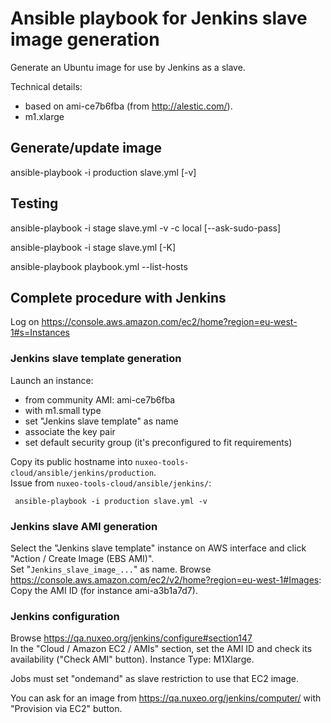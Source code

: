 # Ansible playbook for Jenkins slave image generation

Generate an Ubuntu image for use by Jenkins as a slave.

Technical details:

 - based on ami-ce7b6fba (from http://alestic.com/).
 - m1.xlarge

## Generate/update image

ansible-playbook -i production slave.yml [-v]

## Testing

ansible-playbook -i stage slave.yml -v -c local [--ask-sudo-pass]

ansible-playbook -i stage slave.yml [-K]

ansible-playbook playbook.yml --list-hosts

## Complete procedure with Jenkins

Log on https://console.aws.amazon.com/ec2/home?region=eu-west-1#s=Instances

### Jenkins slave template generation

Launch an instance:

 - from community AMI: ami-ce7b6fba 
 - with m1.small type
 - set "Jenkins slave template" as name
 - associate the key pair
 - set default security group (it's preconfigured to fit requirements)
 
Copy its public hostname into `nuxeo-tools-cloud/ansible/jenkins/production`.  
Issue from `nuxeo-tools-cloud/ansible/jenkins/`:

     ansible-playbook -i production slave.yml -v
     
### Jenkins slave AMI generation

Select the "Jenkins slave template" instance on AWS interface and click "Action / Create Image (EBS AMI)".  
Set "`Jenkins_slave_image_...`" as name.
Browse https://console.aws.amazon.com/ec2/v2/home?region=eu-west-1#Images:  
Copy the AMI ID (for instance ami-a3b1a7d7).

### Jenkins configuration

Browse https://qa.nuxeo.org/jenkins/configure#section147  
In the "Cloud / Amazon EC2 / AMIs" section, set the AMI ID and check its availability ("Check AMI" button).
Instance Type: M1Xlarge.  
 


Jobs must set "ondemand" as slave restriction to use that EC2 image.


You can ask for an image from https://qa.nuxeo.org/jenkins/computer/ with "Provision via EC2" button.

